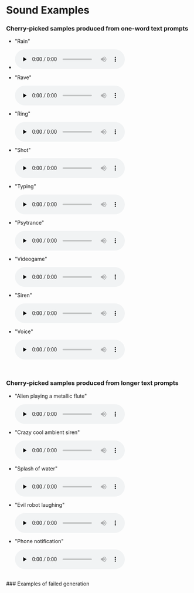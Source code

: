 # Sound Examples
 
### Cherry-picked samples produced from one-word text prompts 
- "Rain"
- 
  <audio controls preload="none" src="{{ site.baseurl }}/assets/rain.wav"
 type="audio/wav"> </audio>
 
 
 - "Rave"
 
   <audio controls preload="none" src="{{ site.baseurl }}/assets/rave.wav"
 type="audio/wav"> </audio>
 
 
 - "Ring"
 
   <audio controls preload="none" src="{{ site.baseurl }}/assets/ring.wav"
 type="audio/wav"> </audio>
 
 
 - "Shot"
 
   <audio controls preload="none" src="{{ site.baseurl }}/assets/shot.wav"
 type="audio/wav"> </audio>
 
 
 - "Typing"
 
   <audio controls preload="none" src="{{ site.baseurl }}/assets/typing.wav"
 type="audio/wav"> </audio>
 
 
 - "Psytrance"
 
   <audio controls preload="none" src="{{ site.baseurl }}/assets/psytrance.wav"
 type="audio/wav"> </audio>
 
 
 - "Videogame"
 
   <audio controls preload="none" src="{{ site.baseurl }}/assets/videogame.wav"
 type="audio/wav"> </audio>
 
 
 - "Siren"
 
   <audio controls preload="none" src="{{ site.baseurl }}/assets/siren.wav"
 type="audio/wav"> </audio>
 
 
 - "Voice"
 
   <audio controls preload="none" src="{{ site.baseurl }}/assets/voice.wav"
 type="audio/wav"> </audio>

<br />

### Cherry-picked samples produced from longer text prompts 
- "Alien playing a metallic flute"
 
   <audio controls preload="none" src="{{ site.baseurl }}/assets/alien metallic flute.wav"
 type="audio/wav"> </audio>
 
 
- "Crazy cool ambient siren"
 
   <audio controls preload="none" src="{{ site.baseurl }}/assets/crazy cool ambient siren.wav"
 type="audio/wav"> </audio>
 
 
- "Splash of water"
 
   <audio controls preload="none" src="{{ site.baseurl }}/assets/splash_water.wav"
 type="audio/wav"> </audio>
 
 
 
- "Evil robot laughing"
 
   <audio controls preload="none" src="{{ site.baseurl }}/assets/robot evil laughing.wav"
 type="audio/wav"> </audio>
 
 
- "Phone notification"
 
   <audio controls preload="none" src="{{ site.baseurl }}/assets/phone_notification.wav"
 type="audio/wav"> </audio>

<br />
### Examples of failed generation
